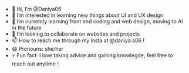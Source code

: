 - 👋 Hi, I’m @Daniya06
- 👀 I’m interested in learning new things about UI and UX design 
- 🌱 I’m currently learning front end coding and web design, moving to AI in the future 
- 💞️ I’m looking to collaborate on websites and projects 
- 📫 How to reach me through my insta at @daniya.s06 ! 
- 😄 Pronouns: she/her
- ⚡ Fun fact: I love taking advice and gaining knowlegde, feel free to reach out anytime !

<!---
Daniya06/Daniya06 is a ✨ special ✨ repository because its `README.md` (this file) appears on your GitHub profile.
You can click the Preview link to take a look at your changes.
--->
